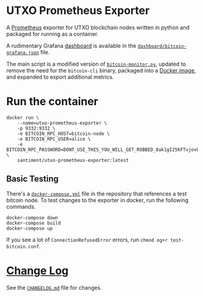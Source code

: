 # UTXO Prometheus Exporter

A [Prometheus] exporter for UTXO blockchain nodes written in python and packaged for running as a container.

A rudimentary Grafana [dashboard] is available in the [`dashboard/bitcoin-grafana.json`](dashboard/bitcoin-grafana.json)
file.

The main script is a modified version of [`bitcoin-monitor.py`][source-gist], updated to remove the need for the
`bitcoin-cli` binary, packaged into a [Docker image][docker-image], and expanded to export additional metrics.

[Prometheus]: https://github.com/prometheus/prometheus
[docker-image]: https://hub.docker.com/r/jvstein/bitcoin-prometheus-exporter

[source-gist]: https://gist.github.com/ageis/a0623ae6ec9cfc72e5cb6bde5754ab1f
[python-bitcoinlib]: https://github.com/petertodd/python-bitcoinlib
[dashboard]: https://grafana.com/grafana/dashboards/11274

# Run the container
```
docker run \
    --name=utxo-prometheus-exporter \
    -p 9332:9332 \
    -e BITCOIN_RPC_HOST=bitcoin-node \
    -e BITCOIN_RPC_USER=alice \
    -e BITCOIN_RPC_PASSWORD=DONT_USE_THIS_YOU_WILL_GET_ROBBED_8ak1gI25KFTvjovL3gAM967mies3E= \
    santiment/utxo-prometheus-exporter:latest
```

## Basic Testing
There's a [`docker-compose.yml`](docker-compose.yml) file in the repository that references a test bitcoin node. To
test changes to the exporter in docker, run the following commands.

```
docker-compose down
docker-compose build
docker-compose up
```

If you see a lot of `ConnectionRefusedError` errors, run `chmod og+r test-bitcoin.conf`.

# [Change Log](CHANGELOG.md)
See the [`CHANGELOG.md`](CHANGELOG.md) file for changes.
